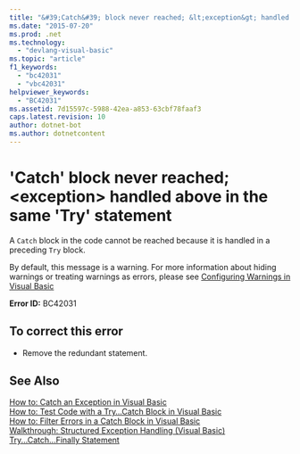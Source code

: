 ```yaml
---
title: "&#39;Catch&#39; block never reached; &lt;exception&gt; handled above in the same &#39;Try&#39; statement"
ms.date: "2015-07-20"
ms.prod: .net
ms.technology: 
  - "devlang-visual-basic"
ms.topic: "article"
f1_keywords: 
  - "bc42031"
  - "vbc42031"
helpviewer_keywords: 
  - "BC42031"
ms.assetid: 7d15597c-5988-42ea-a853-63cbf78faaf3
caps.latest.revision: 10
author: dotnet-bot
ms.author: dotnetcontent
---
```

# &#39;Catch&#39; block never reached; &lt;exception&gt; handled above in the same &#39;Try&#39; statement
A `Catch` block in the code cannot be reached because it is handled in a preceding `Try` block.  
  
 By default, this message is a warning. For more information about hiding warnings or treating warnings as errors, please see [Configuring Warnings in Visual Basic](/visualstudio/ide/configuring-warnings-in-visual-basic)  
  
 **Error ID:** BC42031  
  
## To correct this error  
  
-   Remove the redundant statement.  
  
## See Also  
 [How to: Catch an Exception in Visual Basic](http://msdn.microsoft.com/en-us/f3063c89-d2bf-49b1-91b5-b87edfb18b95)   
 [How to: Test Code with a Try…Catch Block in Visual Basic](http://msdn.microsoft.com/en-us/8368e205-ed73-4185-a247-af84fb4fafa9)   
 [How to: Filter Errors in a Catch Block in Visual Basic](http://msdn.microsoft.com/en-us/85964d0a-56e7-4301-a96e-5eaea23b7b9b)   
 [Walkthrough: Structured Exception Handling (Visual Basic)](http://msdn.microsoft.com/en-us/440da655-4b32-490b-8b16-bfe46f41fa76)   
 [Try...Catch...Finally Statement](../../visual-basic/language-reference/statements/try-catch-finally-statement.md)
